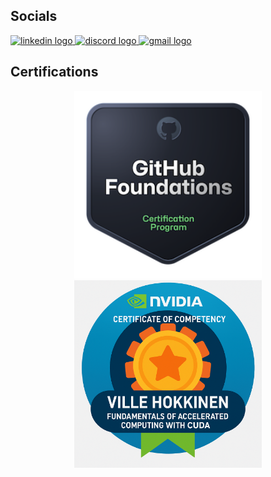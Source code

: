 ## Socials

<div align="left">
  <a href="https://www.linkedin.com/in/ville-hokkinen-43008317a/" target="_blank">
    <img src="https://raw.githubusercontent.com/maurodesouza/profile-readme-generator/master/src/assets/icons/social/linkedin/default.svg" width="52" height="40" alt="linkedin logo"  />
  </a>
  <a href="https://discord.com/users/240868087543365633" target="_blank">
    <img src="https://raw.githubusercontent.com/maurodesouza/profile-readme-generator/master/src/assets/icons/social/discord/default.svg" width="52" height="40" alt="discord logo"  />
  </a>
  <a href="mailto:ville.hokkinen@gmail.com">
    <img src="https://raw.githubusercontent.com/maurodesouza/profile-readme-generator/master/src/assets/icons/social/gmail/default.svg" width="52" height="40" alt="gmail logo" />
  </a>
</div>

###

## Certifications

<div align="center">
  <a href="https://www.credly.com/badges/c3c1723d-554e-47f8-8105-8d239d5df2f1/public_url">
    <img src="assets/github-foundations.png" alt="Alt Text" style="height:300px; width:300px; object-fit:cover;">
  </a>
  <a href="assets/cuda_cert.png">
    <img src="assets/cuda_badge.png" alt="Alt Text" style="height:300px; width:300px; object-fit:cover;">
  </a>
</div>

###

